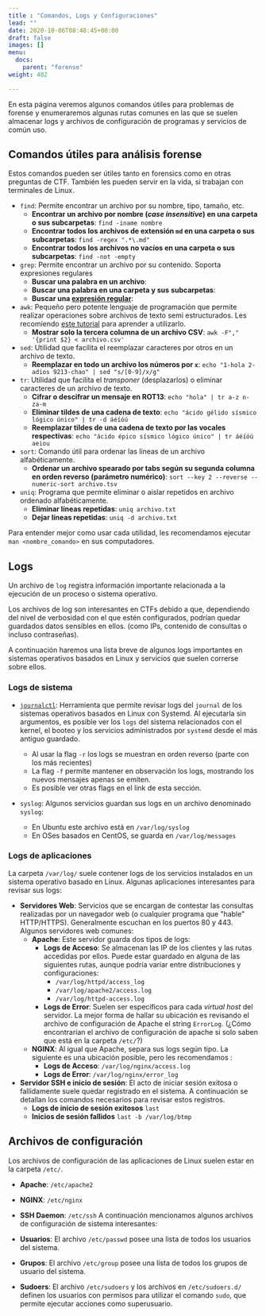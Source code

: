 ```yaml
---
title : "Comandos, Logs y Configuraciones"
lead: ""
date: 2020-10-06T08:48:45+00:00
draft: false
images: []
menu:
  docs:
    parent: "forense"
weight: 402

---
```


En esta página veremos algunos comandos útiles para problemas de forense y enumeraremos algunas rutas comunes en las que se suelen almacenar logs y archivos de configuración de programas y servicios de común uso.

## Comandos útiles para análisis forense

Estos comandos pueden ser útiles tanto en forensics como en otras preguntas de CTF. También les pueden servir en la vida, si trabajan con terminales de Linux.

* `find`: Permite encontrar un archivo por su nombre, tipo, tamaño, etc.
  * **Encontrar un archivo por nombre (_case insensitive_) en una carpeta o sus subcarpetas**: `find -iname nombre`
  * **Encontrar todos los archivos de extensión `md` en una carpeta o sus subcarpetas**: `find -regex ".*\.md"`
  * **Encontrar todos los archivos no vacíos en una carpeta o sus subcarpetas**: `find -not -empty`
* `grep`: Permite encontrar un archivo por su contenido. Soporta expresiones regulares
  * **Buscar una palabra en un archivo**:
  * **Buscar una palabra en una carpeta y sus subcarpetas**:
  * **Buscar una [expresión regular](https://regexr.com)**: 
* `awk`: Pequeño pero potente lenguaje de programación que permite realizar operaciones sobre archivos de texto semi estructurados. Les recomiendo [este tutorial](http://www.hcs.harvard.edu/~dholland/computers/awk.html) para aprender a utilizarlo.
  * **Mostrar solo la tercera columna de un archivo CSV**: `awk -F"," '{print $2} < archivo.csv'`
* `sed`: Utilidad que facilita el reemplazar caracteres por otros en un archivo de texto.
  * **Reemplazar en todo un archivo los números por `x`**: `echo "1-hola 2-adios 9213-chao" | sed "s/[0-9]/x/g"`
* `tr`: Utilidad que facilita el _transponer_ (desplazarlos) o eliminar caracteres de un archivo de texto.
  * **Cifrar o descifrar un mensaje en ROT13**: `echo "hola" | tr a-z n-za-m`
  * **Eliminar tildes de una cadena de texto**: `echo "ácido gélido sísmico lógico único" | tr -d áéíóú`
  * **Reemplazar tildes de una cadena de texto por las vocales respectivas**: `echo "ácido épico sísmico lógico único" | tr áéíóú aeiou`
* `sort`: Comando útil para ordenar las líneas de un archivo alfabéticamente.
  * **Ordenar un archivo spearado por tabs según su segunda columna en orden reverso (parámetro numérico)**: `sort --key 2 --reverse --numeric-sort archivo.tsv`
* `uniq`: Programa que permite eliminar o aislar repetidos en archivo ordenado alfabéticamente.
  * **Eliminar líneas repetidas**: `uniq archivo.txt`
  * **Dejar líneas repetidas**: `uniq -d archivo.txt`


Para entender mejor como usar cada utilidad, les recomendamos ejecutar `man <nombre_comando>` en sus computadores.

## Logs

Un archivo de `log` registra información importante relacionada a la ejecución de un proceso o sistema operativo.

Los archivos de log son interesantes en CTFs debido a que, dependiendo del nivel de verbosidad con el que estén configurados, podrían quedar guardados datos sensibles en ellos. (como IPs, contenido de consultas o incluso contraseñas).

A continuación haremos una lista breve de algunos logs importantes en sistemas operativos basados en Linux y servicios que suelen correrse sobre ellos.

### Logs de sistema

* [`journalctl`](https://man7.org/linux/man-pages/man1/journalctl.1.html): Herramienta que permite revisar logs del `journal` de los sistemas operativos basados en Linux con Systemd. Al ejecutarla sin argumentos, es posible ver los `logs` del sistema relacionados con el kernel, el booteo y los servicios administrados por `systemd` desde el más antiguo guardado.
  * Al usar la flag `-r` los logs se muestran en orden reverso (parte con los más recientes)
  * La flag `-f` permite mantener en observación los logs, mostrando los nuevos mensajes apenas se emiten.
  * Es posible ver otras flags en el link de esta sección.

* `syslog`: Algunos servicios guardan sus logs en un archivo denominado `syslog`:
  * En Ubuntu este archivo está en `/var/log/syslog`
  * En OSes basados en CentOS, se guarda en `/var/log/messages`

### Logs de aplicaciones

La carpeta `/var/log/` suele contener logs de los servicios instalados en un sistema operativo basado en Linux. Algunas aplicaciones interesantes para revisar sus logs:

* **Servidores Web**: Servicios que se encargan de contestar las consultas realizadas por un navegador web (o cualquier programa que "hable" HTTP/HTTPS). Generalmente escuchan en los puertos 80 y 443. Algunos servidores web comunes:
  * **Apache**: Este servidor guarda dos tipos de logs:
    * **Logs de Acceso**: Se almacenan las IP de los clientes y las rutas accedidas por ellos. Puede estar guardado en alguna de las siguientes rutas, aunque podría variar entre distribuciones y configuraciones:
      * `/var/log/httpd/access_log`
      * `/var/log/apache2/access.log`
      * `/var/log/httpd-access.log`
    * **Logs de Error**: Suelen ser específicos para cada _virtual host_ del servidor.  La mejor forma de hallar su ubicación es revisando el archivo de configuración de Apache el string `ErrorLog`. (¿Cómo encontrarían el archivo de configuración de apache si solo saben que está en la carpeta `/etc/`?)
  * **NGINX**: Al igual que Apache, separa sus logs según tipo. La siguiente es una ubicación posible, pero les recomendamos :
    * **Logs de Acceso**: `/var/log/nginx/access.log`
    * **Logs de Error**: `/var/log/nginx/error_log`
* **Servidor SSH e inicio de sesión**: El acto de iniciar sesión exitosa o fallidamente suele quedar registrado en el sistema. A continuación se detallan los comandos necesarios para revisar estos registros.
  * **Logs de inicio de sesión exitosos** `last`
  * **Inicios de sesión fallidos** `last -b /var/log/btmp`

## Archivos de configuración

Los archivos de configuración de las aplicaciones de Linux suelen estar en la carpeta `/etc/`.
  * **Apache**: `/etc/apache2`
  * **NGINX**: `/etc/nginx`
  * **SSH Daemon**: `/etc/ssh`
A continuación mencionamos algunos archivos de configuración de sistema interesantes:

* **Usuarios**: El archivo `/etc/passwd` posee una lista de todos los usuarios del sistema.
* **Grupos**: El archivo `/etc/group` posee una lista de todos los grupos de usuario del sistema.
* **Sudoers**: El archivo `/etc/sudoers` y los archivos en `/etc/sudoers.d/` definen los usuarios con permisos para utilizar el comando `sudo`, que permite ejecutar acciones como superusuario. 


